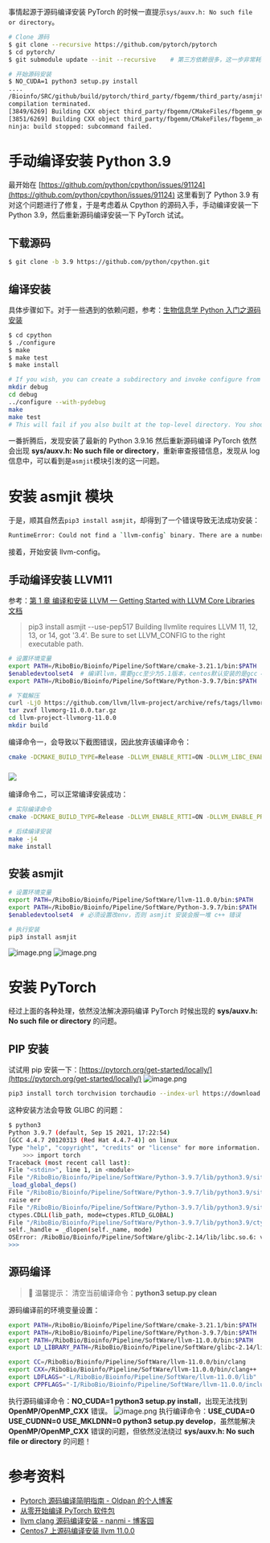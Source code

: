事情起源于源码编译安装 PyTorch 的时候一直提示`sys/auxv.h: No such file or directory`。

```bash
# Clone 源码
$ git clone --recursive https://github.com/pytorch/pytorch
$ cd pytorch/
$ git submodule update --init --recursive	 # 第三方依赖很多，这一步非常耗时

# 开始源码安装
$ NO_CUDA=1 python3 setup.py install
....
/Bioinfo/SRC/github/build/pytorch/third_party/fbgemm/third_party/asmjit/src/asmjit/core/cpuinfo.cpp:18:24: fatal error: sys/auxv.h: No such file or directory
compilation terminated.
[3849/6269] Building CXX object third_party/fbgemm/CMakeFiles/fbgemm_generic.dir/src/EmbeddingSpMDM.cc.o
[3851/6269] Building CXX object third_party/fbgemm/CMakeFiles/fbgemm_avx2.dir/src/FbgemmI8DepthwiseAvx2.cc.o
ninja: build stopped: subcommand failed.
```

# 手动编译安装 Python 3.9

最开始在 [https://github.com/python/cpython/issues/91124](https://github.com/python/cpython/issues/91124) 这里看到了 Python 3.9 有对这个问题进行了修复，于是考虑着从 Cpython 的源码入手，手动编译安装一下 Python 3.9，然后重新源码编译安装一下 PyTorch 试试。

## 下载源码

```bash
$ git clone -b 3.9 https://github.com/python/cpython.git
```

## 编译安装

具体步骤如下。对于一些遇到的依赖问题，参考：[生物信息学 Python 入门之源码安装](https://www.yuque.com/shenweiyan/cookbook/install-python-from-source?view=doc_embed)

```bash
$ cd cpython
$ ./configure
$ make
$ make test
$ make install

# If you wish, you can create a subdirectory and invoke configure from there. For example:
mkdir debug
cd debug
../configure --with-pydebug
make
make test
# This will fail if you also built at the top-level directory. You should do a make clean at the top-level first.
```

一番折腾后，发现安装了最新的 Python 3.9.16 然后重新源码编译 PyTorch 依然会出现 **sys/auxv.h: No such file or directory**，重新审查报错信息，发现从 log 信息中，可以看到是`asmjit`模块引发的这一问题。

# 安装 asmjit 模块

于是，顺其自然去`pip3 install asmjit`，却得到了一个错误导致无法成功安装：

```bash
RuntimeError: Could not find a `llvm-config` binary. There are a number of reasons this could occur, please see: https://llvmlite.readthedocs.io/en/latest/admin-guide/install.html#using-pip for help.
```

接着，开始安装 llvm-config。

## 手动编译安装 LLVM11

参考：[第 1 章 编译和安装 LLVM — Getting Started with LLVM Core Libraries 文档](https://getting-started-with-llvm-core-libraries-zh-cn.readthedocs.io/zh_CN/latest/ch01.html#id6)

> pip3 install asmjit --use-pep517
> Building llvmlite requires LLVM 11, 12, 13, or 14, got '3.4'. Be sure to set LLVM_CONFIG to the right executable path.

```bash
# 设置环境变量
export PATH=/RiboBio/Bioinfo/Pipeline/SoftWare/cmake-3.21.1/bin:$PATH
$enabledevtoolset4  # 编译llvm，需要gcc至少为5.1版本，centos默认安装的是gcc 4.8.5
export PATH=/RiboBio/Bioinfo/Pipeline/SoftWare/Python-3.9.7/bin:$PATH

# 下载解压
curl -LjO https://github.com/llvm/llvm-project/archive/refs/tags/llvmorg-11.0.0.tar.gz
tar zvxf llvmorg-11.0.0.tar.gz
cd llvm-project-llvmorg-11.0.0
mkdir build
```

编译命令一，会导致以下截图错误，因此放弃该编译命令：

```bash
cmake -DCMAKE_BUILD_TYPE=Release -DLLVM_ENABLE_RTTI=ON -DLLVM_LIBC_ENABLE_LINTING=OFF -DCMAKE_INSTALL_PREFIX=/RiboBio/Bioinfo/Pipeline/SoftWare/llvm-11.0.0 -DLLVM_ENABLE_PROJECTS="clang;clang-tools-extra;lld;lldb" -DLLVM_ENABLE_RUNTIMES="libc;compiler-rt;libcxx;libcxxabi;libunwind" -G "Unix Makefiles" ../llvm
```

### ![](https://shub-1251708715.cos.ap-guangzhou.myqcloud.com/elog-docs-images/FrEWUhgGVDpDJ0o0fTV4xAUGWt-a.png)

编译命令二，可以正常编译安装成功：

```bash
# 实际编译命令
cmake -DCMAKE_BUILD_TYPE=Release -DLLVM_ENABLE_RTTI=ON -DLLVM_ENABLE_PROJECTS="clang;libcxx;libcxxabi" -DCMAKE_INSTALL_PREFIX="/RiboBio/Bioinfo/Pipeline/SoftWare/llvm-11.0.0" -G "Unix Makefiles" ../llvm

# 后续编译安装
make -j4
make install
```

## 安装 asmjit

```bash
# 设置环境变量
export PATH=/RiboBio/Bioinfo/Pipeline/SoftWare/llvm-11.0.0/bin:$PATH
export PATH=/RiboBio/Bioinfo/Pipeline/SoftWare/Python-3.9.7/bin:$PATH
$enabledevtoolset4	# 必须设置改env，否则 asmjit 安装会报一堆 c++ 错误

# 执行安装
pip3 install asmjit
```

![image.png](https://shub-1251708715.cos.ap-guangzhou.myqcloud.com/elog-docs-images/FiGof4RXjb4NnQ33__RXlCISY54X.png)
![image.png](https://shub-1251708715.cos.ap-guangzhou.myqcloud.com/elog-docs-images/FtrHQVe5V7fDnBoODn7eybnyVkr8.png)

# 安装 PyTorch

经过上面的各种处理，依然没法解决源码编译 PyTorch 时候出现的 **sys/auxv.h: No such file or directory** 的问题。

## PIP 安装

试试用 pip 安装一下：[https://pytorch.org/get-started/locally/](https://pytorch.org/get-started/locally/)
![image.png](https://shub-1251708715.cos.ap-guangzhou.myqcloud.com/elog-docs-images/Frgw2QNWgKPqspJukRKGBZZPof2V.png)

```bash
pip3 install torch torchvision torchaudio --index-url https://download.pytorch.org/whl/cpu
```

这种安装方法会导致 GLIBC 的问题：

```bash
$ python3
Python 3.9.7 (default, Sep 15 2021, 17:22:54)
[GCC 4.4.7 20120313 (Red Hat 4.4.7-4)] on linux
Type "help", "copyright", "credits" or "license" for more information.
    >>> import torch
Traceback (most recent call last):
File "<stdin>", line 1, in <module>
File "/RiboBio/Bioinfo/Pipeline/SoftWare/Python-3.9.7/lib/python3.9/site-packages/torch/__init__.py", line 217, in <module>
_load_global_deps()
File "/RiboBio/Bioinfo/Pipeline/SoftWare/Python-3.9.7/lib/python3.9/site-packages/torch/__init__.py", line 177, in _load_global_deps
raise err
File "/RiboBio/Bioinfo/Pipeline/SoftWare/Python-3.9.7/lib/python3.9/site-packages/torch/__init__.py", line 172, in _load_global_deps
ctypes.CDLL(lib_path, mode=ctypes.RTLD_GLOBAL)
File "/RiboBio/Bioinfo/Pipeline/SoftWare/Python-3.9.7/lib/python3.9/ctypes/__init__.py", line 374, in __init__
self._handle = _dlopen(self._name, mode)
OSError: /RiboBio/Bioinfo/Pipeline/SoftWare/glibc-2.14/lib/libc.so.6: version `GLIBC_2.17' not found (required by /RiboBio/Bioinfo/Pipeline/SoftWare/Python-3.9.7/lib/python3.9/site-packages/torch/lib/libgomp-a34b3233.so.1)
>>>
```

## 源码编译

> 📢 温馨提示：
> 清空当前编译命令：**python3 setup.py clean**

源码编译前的环境变量设置：

```bash
export PATH=/RiboBio/Bioinfo/Pipeline/SoftWare/cmake-3.21.1/bin:$PATH
export PATH=/RiboBio/Bioinfo/Pipeline/SoftWare/Python-3.9.7/bin:$PATH
export PATH=/RiboBio/Bioinfo/Pipeline/SoftWare/llvm-11.0.0/bin:$PATH
export LD_LIBRARY_PATH=/RiboBio/Bioinfo/Pipeline/SoftWare/glibc-2.14/lib:$LD_LIBRARY_PATH

export CC=/RiboBio/Bioinfo/Pipeline/SoftWare/llvm-11.0.0/bin/clang
export CXX=/RiboBio/Bioinfo/Pipeline/SoftWare/llvm-11.0.0/bin/clang++
export LDFLAGS="-L/RiboBio/Bioinfo/Pipeline/SoftWare/llvm-11.0.0/lib"
export CPPFLAGS="-I/RiboBio/Bioinfo/Pipeline/SoftWare/llvm-11.0.0/include"
```

执行源码编译命令：**NO_CUDA=1 python3 setup.py install**，出现无法找到 **OpenMP/OpenMP_CXX** 错误。
![image.png](https://shub-1251708715.cos.ap-guangzhou.myqcloud.com/elog-docs-images/Fj4ijVcHx6IhLabmWSyPcV2hvO6I.png)
执行编译命令：**USE_CUDA=0 USE_CUDNN=0 USE_MKLDNN=0 python3 setup.py develop**，虽然能解决 **OpenMP/OpenMP_CXX** 错误的问题，但依然没法绕过 **sys/auxv.h: No such file or directory** 的问题！

# 参考资料

- [Pytorch 源码编译简明指南 - Oldpan 的个人博客](https://oldpan.me/archives/pytorch-build-simple-instruction)
- [从零开始编译 PyTorch 软件包](https://zhuanlan.zhihu.com/p/347084475)
- [llvm clang 源码编译安装 - nanmi - 博客园](https://www.cnblogs.com/nanmi/p/16044444.html)
- [Centos7 上源码编译安装 llvm 11.0.0](https://zhuanlan.zhihu.com/p/350595463)
